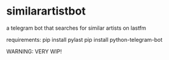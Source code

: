 # similarartistbot

a telegram bot that searches for similar artists on lastfm

requirements:
pip install pylast
pip install python-telegram-bot

WARNING: VERY WIP!
